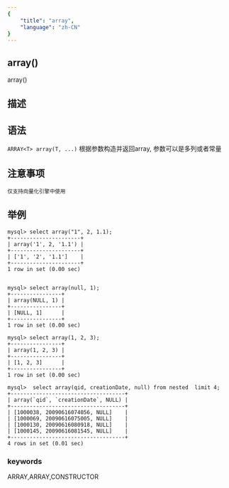 ```yaml
---
{
    "title": "array",
    "language": "zh-CN"
}
---
```


<!-- 
Licensed to the Apache Software Foundation (ASF) under one
or more contributor license agreements.  See the NOTICE file
distributed with this work for additional information
regarding copyright ownership.  The ASF licenses this file
to you under the Apache License, Version 2.0 (the
"License"); you may not use this file except in compliance
with the License.  You may obtain a copy of the License at
  http://www.apache.org/licenses/LICENSE-2.0
Unless required by applicable law or agreed to in writing,
software distributed under the License is distributed on an
"AS IS" BASIS, WITHOUT WARRANTIES OR CONDITIONS OF ANY
KIND, either express or implied.  See the License for the
specific language governing permissions and limitations
under the License.
-->

## array()

array()

## 描述

## 语法

`ARRAY<T> array(T, ...)`
根据参数构造并返回array, 参数可以是多列或者常量

## 注意事项

`仅支持向量化引擎中使用`

## 举例

```
mysql> select array("1", 2, 1.1);
+----------------------+
| array('1', 2, '1.1') |
+----------------------+
| ['1', '2', '1.1']    |
+----------------------+
1 row in set (0.00 sec)


mysql> select array(null, 1);
+----------------+
| array(NULL, 1) |
+----------------+
| [NULL, 1]      |
+----------------+
1 row in set (0.00 sec)

mysql> select array(1, 2, 3);
+----------------+
| array(1, 2, 3) |
+----------------+
| [1, 2, 3]      |
+----------------+
1 row in set (0.00 sec)

mysql>  select array(qid, creationDate, null) from nested  limit 4;
+------------------------------------+
| array(`qid`, `creationDate`, NULL) |
+------------------------------------+
| [1000038, 20090616074056, NULL]    |
| [1000069, 20090616075005, NULL]    |
| [1000130, 20090616080918, NULL]    |
| [1000145, 20090616081545, NULL]    |
+------------------------------------+
4 rows in set (0.01 sec)
```

### keywords

ARRAY,ARRAY,CONSTRUCTOR
